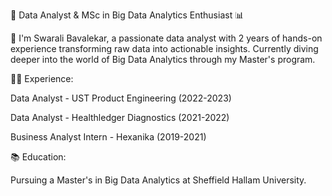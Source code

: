 🚀 Data Analyst & MSc in Big Data Analytics Enthusiast 📊

👋 I'm Swarali Bavalekar, a passionate data analyst with 2 years of hands-on experience transforming raw data into actionable insights. Currently diving deeper into the world of Big Data Analytics through my Master's program.

👨‍💻 Experience:

Data Analyst - UST Product Engineering (2022-2023)

Data Analyst - Healthledger Diagnostics (2021-2022)

Business Analyst Intern - Hexanika (2019-2021)

📚 Education:

Pursuing a Master's in Big Data Analytics at Sheffield Hallam University.


